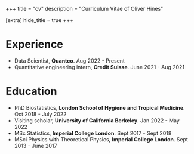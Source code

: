 +++
title = "cv"
description = "Curriculum Vitae of Oliver Hines"

[extra]
hide_title = true
+++

# Experience

- Data Scientist, **Quantco**. Aug 2022 - Present
- Quantitative engineering intern, **Credit Suisse**. June 2021 - Aug 2021

# Education

- PhD Biostatistics, **London School of Hygiene and Tropical Medicine**. Oct 2018 - July 2022
- Visiting scholar, **University of California Berkeley**. Jan 2022 - May 2022
- MSc Statistics, **Imperial College London**. Sept 2017 - Sept 2018
- MSci Physics with Theoretical Physics, **Imperial College London**. Sept 2013 - June 2017

